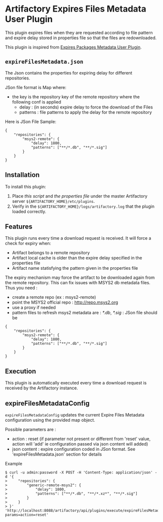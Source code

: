 Artifactory Expires Files Metadata User Plugin
==============================================

This plugin expires files when they are requested according to file pattern and expire delay stored in properties file so that the files are redownloaded.

This plugin is inspired from [Expires Packages Metadata User Plugin](https://github.com/jfrog/artifactory-user-plugins/tree/master/metadata/expirePackagesMetadata).

`expireFilesMetadata.json`
----------
The Json contains the properties for expiring delay for different repositories.

JSon file format is Map where:
- the key is the repository key of the remote repository where the following conf is applied
  - delay : (in seconds) expire delay to force the download of the Files
  - patterns : file patterns to apply the delay for the remote repository

Here is JSon File Sample:

```
{
    "repositories": {
        "msys2-remote": {
            "delay": 1800,
            "patterns": ["**/*.db", "**/*.sig"]
        }
    }
}
```

Installation
------------

To install this plugin:

1. Place _this script_ and _the properties file_ under the master Artifactory server `${ARTIFACTORY_HOME}/etc/plugins`.
2. Verify in the `${ARTIFACTORY_HOME}/logs/artifactory.log` that the plugin loaded correctly.

Features
--------

This plugin runs every time a download request is received. It will force a check for expiry when:

- Artifact belongs to a remote repository
- Artifact local cache is older than the expire delay specified in the properties file
- Artifact name statisfying the pattern given in the properties file

The expiry mechanism may force the artifact to be downloaded again from the remote repository.
This can fix issues with MSYS2 db metadata files. Thus you need :
* create a remote repo (ex : msys2-remote)
* point the MSYS2 official repo : http://repo.msys2.org
* use a proxy if needed
* pattern files to refresh msys2 metadata are : _*.db_, _*.sig_ : JSon file should be

```
{
    "repositories": {
        "msys2-remote": {
            "delay": 1800,
            "patterns": ["**/*.db", "**/*.sig"]
        }
    }
}
```

Execution
---------

This plugin is automatically executed every time a download request is received by the Artifactory instance.


expireFilesMetadataConfig
-------------------------

`expireFilesMetadataConfig` updates the current Expire Files Metadata configuration using the provided map object.

Possible parameters are :
- action : reset (if parameter not present or different from 'reset' value, action will 'add' ie configuration passed via json content will added)
- json content : expire configuration coded in JSon format. See 'expireFilesMetadata.json' section for details

Example

```
$ curl -u admin:password -X POST -H 'Content-Type: application/json' -d '{
>     "repositories": {
>         "generic-remote-msys2": {
>             "delay": 1800,
>             "patterns": ["**/*.db", "**/*.xz*", "**/*.sig"]
>         }
>     }
> }' 'http://localhost:8088/artifactory/api/plugins/execute/expireFilesMetadataConfig?params=action=reset'

```
